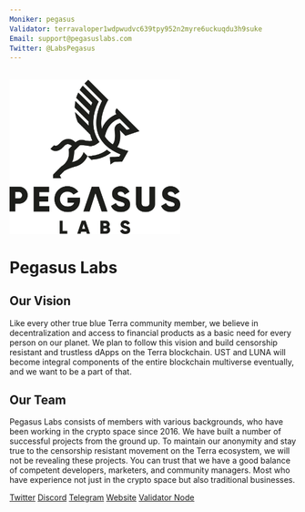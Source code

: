 ```yaml
---
Moniker: pegasus
Validator: terravaloper1wdpwudvc639tpy952n2myre6uckuqdu3h9suke
Email: support@pegasuslabs.com
Twitter: @LabsPegasus
---
```


<br>

<img src="logo.png" width="300">

# Pegasus Labs

## Our Vision

Like every other true blue Terra community member, we believe in decentralization and access to financial products as a basic need for every person on our planet. We plan to follow this vision and build censorship resistant and trustless dApps on the Terra blockchain. UST and LUNA will become integral components of the entire blockchain multiverse eventually, and we want to be a part of that. 

## Our Team

Pegasus Labs consists of members with various backgrounds, who have been working in the crypto space since 2016. We have built a number of successful projects from the ground up. To maintain our anonymity and stay true to the censorship resistant movement on the Terra ecosystem, we will not be revealing these projects. You can trust that we have a good balance of competent developers, marketers, and community managers. Most who have experience not just in the crypto space but also traditional businesses. 

[Twitter](https://twitter.com/labspegasus)
[Discord](https://discord.com/invite/9kPbg9SgxP)
[Telegram](https://t.me/pegasuslabs)
[Website](https://pegasuslabs.io/)
[Validator Node](https://station.terra.money/validator/terravaloper1wdpwudvc639tpy952n2myre6uckuqdu3h9suke)